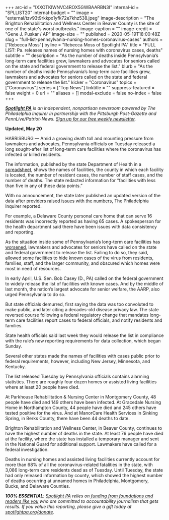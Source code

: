 +++
arc-id = "IXXOTKIWNVC4ROX5GWBAARBN3I"
internal-id = "SPLLIST20"
internal-budget = ""
image = "external/tzv93t9rkkpx1yfk72e7khz538.jpeg"
image-description = "The Brighton Rehabilitation and Wellness Center in Beaver County is the site of one of the state's worst outbreaks."
image-caption = ""
image-credit = "Gene J. Puskar / AP"
image-size = ""
published = 2020-05-19T18:00:48Z
slug = "full-list-pennsylvania-nursing-homes-coronavirus-cases"
authors = ["Rebecca Moss"]
byline = "Rebecca Moss of Spotlight PA"
title = "FULL LIST: Pa. releases names of nursing homes with coronavirus cases, deaths"
subtitle = ""
description = "As the number of deaths inside Pennsylvania’s long-term care facilities grew, lawmakers and advocates for seniors called on the state and federal government to release the list."
blurb = "As the number of deaths inside Pennsylvania’s long-term care facilities grew, lawmakers and advocates for seniors called on the state and federal government to release the list."
kicker = "Coronavirus"
topics = ["Coronavirus"]
series = ["Top News"]
linktitle = ""
suppress-featured = false
weight = 0
url = ""
aliases = []
modal-exclude = false
no-index = false
+++

<a href="https://www.spotlightpa.org/"><i><b>Spotlight PA</b></i></a><i> is an independent, nonpartisan newsroom powered by The Philadelphia Inquirer in partnership with the Pittsburgh Post-Gazette and PennLive/Patriot-News. </i><a href="https://www.spotlightpa.org/newsletters"><i>Sign up for our free weekly newsletter</i></a><i>.</i>

<b>Updated, May 20</b>

HARRISBURG — Amid a growing death toll and mounting pressure from lawmakers and advocates, Pennsylvania officials on Tuesday released a long sought-after list of long-term care facilities where the coronavirus has infected or killed residents.

The information, published by the state Department of Health in a <a href="https://www.health.pa.gov/topics/disease/coronavirus/Pages/Cases.aspx" target=_blank>spreadsheet</a>, shows the names of facilities, the county in which each facility is located, the number of resident cases, the number of staff cases, and the number of deaths. The state redacted information for “facilities with less than five in any of these data points.” 

With no announcement, the state later published an updated version of the data after <a href="https://www.inquirer.com/business/health/pennsylvania-nursing-home-coronavirus-infection-data-errors-20200520.html" target="_blank">providers raised issues with the numbers</a>, The Philadelphia Inquirer reported.

For example, a Delaware County personal care home that can serve 16 residents was incorrectly reported as having 65 cases. A spokesperson for the health department said there have been issues with data consistency and reporting. 

<div class="flourish-embed flourish-table" data-src="visualisation/2487951" data-url="https://flo.uri.sh/visualisation/2487951/embed"><script src="https://public.flourish.studio/resources/embed.js"></script></div>

As the situation inside some of Pennsylvania’s long-term care facilities has <a href="https://www.spotlightpa.org/news/2020/05/pennsylvania-coronavirus-nursing-homes-plan-quick-strike-teams/" target="_blank">worsened</a>, lawmakers and advocates for seniors have called on the state and federal government to release the list. Failing to do so, they said, allowed some facilities to hide known cases of the virus from residents, families, staff, and the larger community, and obscured which homes were most in need of resources.

In early April, U.S. Sen. Bob Casey (D., PA) called on the federal government to widely release the list of facilities with known cases. And by the middle of last month, the nation’s largest advocate for senior welfare, the AARP, also urged Pennsylvania to do so.

But state officials demurred, first saying the data was too convoluted to make public, and later citing a decades-old disease privacy law. The state reversed course following a federal regulatory change that mandates long-term care facilities report cases to federal officials, and notify residents and families.

<script src="https://www.spotlightpa.org/embed.js" async></script><div data-spl-embed-version="1" data-spl-src="https://www.spotlightpa.org/embeds/donate/"></div>

State health officials said last week they would release the list in compliance with the rule’s new reporting requirements for data collection, which began Sunday.

Several other states made the names of facilities with cases public prior to federal requirements, however, including New Jersey, Minnesota, and Kentucky.

The list released Tuesday by Pennsylvania officials contains alarming statistics. There are roughly four dozen homes or assisted living facilities where at least 20 people have died.

At Parkhouse Rehabilitation &amp; Nursing Center in Montgomery County, 48 people have died and 149 others have been infected. At Gracedale Nursing Home in Northampton County, 44 people have died and 245 others have tested positive for the virus. And at ManorCare Health Services in Sinking Spring, in Berks County, there have been 44 deaths to date.

<script src="https://www.spotlightpa.org/embed.js" async></script><div data-spl-embed-version="1" data-spl-src="https://www.spotlightpa.org/embeds/newsletter/"></div>


Brighton Rehabilitation and Wellness Center, in Beaver County, continues to have the highest number of deaths in the state. At least 76 people have died at the facility, where the state has installed a temporary manager and sent in the National Guard for additional support. Lawmakers have called for a federal investigation.

Deaths in nursing homes and assisted living facilities currently account for more than 68% of all the coronavirus-related fatalities in the state, with 3,086 long-term care residents dead as of Tuesday. Until Tuesday, the state had only released information by county, which showed the highest number of deaths occurring at unnamed homes in Philadelphia, Montgomery, Bucks, and Delaware Counties.

<i><b>100% ESSENTIAL</b></i><i>: </i><a href="https://www.spotlightpa.org/"><i>Spotlight PA</i></a><i> relies on</i><a href="https://www.spotlightpa.org/support"><i> funding from foundations and readers like you</i></a><i> who are committed to accountability journalism that gets results. If you value this reporting, please give a gift today at </i><a href="https://www.spotlightpa.org/donate"><i>spotlightpa.org/donate</i></a><i>.</i>
